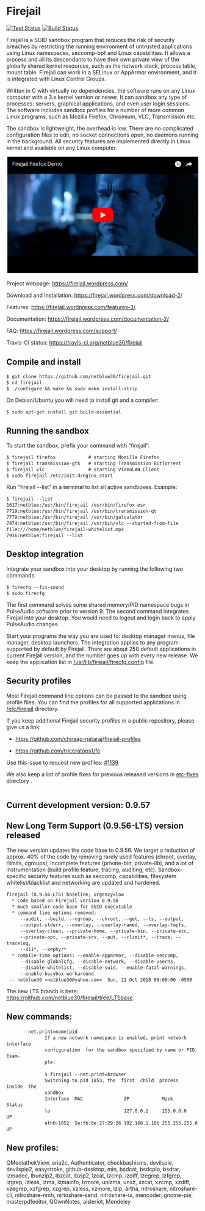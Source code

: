 # Firejail
[![Test Status](https://travis-ci.org/netblue30/firejail.svg?branch=master)](https://travis-ci.org/netblue30/firejail)
[![Build Status](https://gitlab.com/Firejail/firejail_ci/badges/master/pipeline.svg)](https://gitlab.com/Firejail/firejail_ci/pipelines/)

Firejail is a SUID sandbox program that reduces the risk of security breaches by restricting
the running environment of untrusted applications using Linux namespaces, seccomp-bpf
and Linux capabilities. It allows a process and all its descendants to have their own private
view of the globally shared kernel resources, such as the network stack, process table, mount table.
Firejail can work in a SELinux or AppArmor environment, and it is integrated with Linux Control Groups.

Written in C with virtually no dependencies, the software runs on any Linux computer with a 3.x kernel
version or newer. It can sandbox any type of processes: servers, graphical applications, and even
user login sessions. The software includes sandbox profiles for a number of more common Linux programs,
such as Mozilla Firefox, Chromium, VLC, Transmission etc.

The sandbox is lightweight, the overhead is low. There are no complicated configuration files to edit,
no socket connections open, no daemons running in the background. All security features are
implemented directly in Linux kernel and available on any Linux computer.

[![Firejail Firefox Demo](video.png)](https://www.youtube.com/watch?v=kCnAxD144nU)


Project webpage: https://firejail.wordpress.com/

Download and Installation: https://firejail.wordpress.com/download-2/

Features: https://firejail.wordpress.com/features-3/

Documentation: https://firejail.wordpress.com/documentation-2/

FAQ: https://firejail.wordpress.com/support/

Travis-CI status: https://travis-ci.org/netblue30/firejail


## Compile and install
`````
$ git clone https://github.com/netblue30/firejail.git
$ cd firejail
$ ./configure && make && sudo make install-strip
`````
On Debian/Ubuntu you will need to install git and a compiler:
`````
$ sudo apt-get install git build-essential
`````


## Running the sandbox

To start the sandbox, prefix your command with “firejail”:

`````
$ firejail firefox            # starting Mozilla Firefox
$ firejail transmission-gtk   # starting Transmission BitTorrent
$ firejail vlc                # starting VideoLAN Client
$ sudo firejail /etc/init.d/nginx start
`````
Run "firejail --list" in a terminal to list all active sandboxes. Example:
`````
$ firejail --list
1617:netblue:/usr/bin/firejail /usr/bin/firefox-esr
7719:netblue:/usr/bin/firejail /usr/bin/transmission-qt
7779:netblue:/usr/bin/firejail /usr/bin/galculator
7874:netblue:/usr/bin/firejail /usr/bin/vlc --started-from-file file:///home/netblue/firejail-whitelist.mp4
7916:netblue:firejail --list
`````

## Desktop integration

Integrate your sandbox into your desktop by running the following two commands:
`````
$ firecfg --fix-sound
$ sudo firecfg
`````

The first command solves some shared memory/PID namespace bugs in PulseAudio software prior to version 9.
The second command integrates Firejail into your desktop. You would need to logout and login back to apply
PulseAudio changes.

Start your programs the way you are used to: desktop manager menus, file manager, desktop launchers.
The integration applies to any program supported by default by Firejail. There are about 250 default applications
in current Firejail version, and the number goes up with every new release.
We keep the application list in [/usr/lib/firejail/firecfg.config](https://github.com/netblue30/firejail/blob/master/src/firecfg/firecfg.config) file.

## Security profiles

Most Firejail command line options can be passed to the sandbox using profile files.
You can find the profiles for all supported applications in [/etc/firejail](https://github.com/netblue30/firejail/tree/master/etc) directory.

If you keep additional Firejail security profiles in a public repository, please give us a link:

* https://github.com/chiraag-nataraj/firejail-profiles

* https://github.com/triceratops1/fe

Use this issue to request new profiles: [#1139](https://github.com/netblue30/firejail/issues/1139)

We also keep a list of profile fixes for previous released versions in [etc-fixes](https://github.com/netblue30/firejail/tree/master/etc-fixes) directory .
`````

`````
## Current development version: 0.9.57

## New Long Term Support (0.9.56-LTS) version released

The new version updates the code base to 0.9.56. We target a reduction of approx. 40% of the code by removing rarely
used features (chroot, overlay, rlimits, cgroups), incomplete features (private-bin, private-lib),
and a lot of instrumentation (build profile feature, tracing, auditing, etc). Sandbox-specific security features such as
seccomp, capabilities, filesystem whitelist/blacklist and networking are updated and hardened.

`````
firejail (0.9.56-LTS) baseline; urgency=low
  * code based on Firejail version 0.9.56
  * much smaller code base for SUID executable
  * command line options removed:
     --audit, --build, --cgroup, --chroot, --get, --ls, --output,
     --output-stderr, --overlay, --overlay-named, --overlay-tmpfs,
     --overlay-clean, --private-home, --private-bin, --private-etc,
     --private-opt, --private-srv, --put, --rlimit*, --trace, --tracelog,
     --x11*, --xephyr*
  * compile-time options: --enable-apparmor, --disable-seccomp,
     --disable-globalcfg, --disable-network, --disable-userns,
     --disable-whitelist, --disable-suid, --enable-fatal-warnings,
     --enable-busybox-workaround
 -- netblue30 <netblue30@yahoo.com>  Sun, 21 Oct 2018 08:00:00 -0500
`````

The new LTS branch is here: https://github.com/netblue30/firejail/tree/LTSbase

## New commands:
`````
      --net.print=name|pid
              If a new network namespace is enabled, print network interface
              configuration  for the sandbox specified by name or PID. Exam‐
              ple:

              $ firejail --net.print=browser
              Switching to pid 1853, the  first  child  process  inside  the
              sandbox
              Interface  MAC               IP            Mask        Status
              lo                           127.0.0.1     255.0.0.0     UP
              eth0-1852  5e:fb:8e:27:29:26 192.168.1.186 255.255.255.0 UP
`````

## New profiles:

QMediathekView, aria2c, Authenticator, checkbashisms, devilspie, devilspie2, easystroke, github-desktop, min,
bsdcat, bsdcpio, bsdtar, lzmadec, lbunzip2, lbzcat, lbzip2, lzcat, lzcmp, lzdiff, lzegrep, lzfgrep, lzgrep,
lzless, lzma, lzmainfo, lzmore, unlzma, unxz, xzcat, xzcmp, xzdiff, xzegrep, xzfgrep, xzgrep, xzless, xzmore,
lzip, artha, nitroshare, nitroshare-cli, nitroshare-nmh, nirtoshare-send, nitroshare-ui, mencoder, gnome-pie,
masterpdfeditor, QOwnNotes, aisleriot, Mendeley

